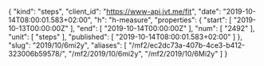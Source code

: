 {
  "kind": "steps",
  "client_id": "https://www-api.jvt.me/fit",
  "date": "2019-10-14T08:00:01.583+02:00",
  "h": "h-measure",
  "properties": {
    "start": [
      "2019-10-13T00:00:00Z"
    ],
    "end": [
      "2019-10-14T00:00:00Z"
    ],
    "num": [
      "2492"
    ],
    "unit": [
      "steps"
    ],
    "published": [
      "2019-10-14T08:00:01.583+02:00"
    ]
  },
  "slug": "2019/10/6mi2y",
  "aliases": [
    "/mf2/ec2dc73a-407b-4ce3-b412-323006b59578/",
    "/mf2/2019/10/6mi2y",
    "/mf2/2019/10/6Mi2y"
  ]
}
